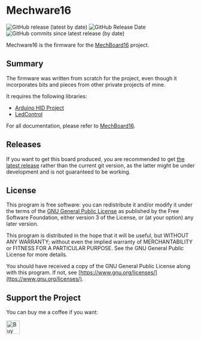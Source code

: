 # Mechware16

![GitHub release (latest by date)](https://img.shields.io/github/v/release/SukkoPera/Mechware16)
![GitHub Release Date](https://img.shields.io/github/release-date/SukkoPera/Mechware16?color=blue&label=last%20release)
![GitHub commits since latest release (by date)](https://img.shields.io/github/commits-since/SukkoPera/Mechware16/latest?color=orange)

Mechware16 is the firmware for the [MechBoard16](https://github.com/SukkoPera/MechBoard16) project.

## Summary
The firmware was written from scratch for the project, even though it incorporates bits and pieces from other private projects of mine.

It requires the following libraries:
- [Arduino HID Project](https://github.com/NicoHood/HID)
- [LedControl](https://github.com/wayoda/LedControl)

For all documentation, please refer to [MechBoard16](https://github.com/SukkoPera/MechBoard16).

## Releases
If you want to get this board produced, you are recommended to get [the latest release](https://github.com/SukkoPera/Mechware16/releases) rather than the current git version, as the latter might be under development and is not guaranteed to be working.

## License
This program is free software: you can redistribute it and/or modify it under the terms of the [GNU General Public License](COPYING) as published by the Free Software Foundation, either version 3 of the License, or (at your option) any later version.

This program is distributed in the hope that it will be useful, but WITHOUT ANY WARRANTY; without even the implied warranty of MERCHANTABILITY or FITNESS FOR A PARTICULAR PURPOSE. See the GNU General Public License for more details.

You should have received a copy of the GNU General Public License along with this program. If not, see [https://www.gnu.org/licenses/](ttps://www.gnu.org/licenses/).

## Support the Project
You can buy me a coffee if you want:

<a href='https://ko-fi.com/L3L0U18L' target='_blank'><img height='36' style='border:0px;height:36px;' src='https://storage.ko-fi.com/cdn/kofi6.png?v=6' border='0' alt='Buy Me a Coffee at ko-fi.com' /></a>
